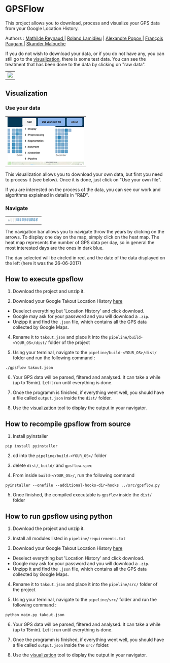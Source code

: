 # GPSFlow

This project allows you to download, process and visualize your GPS data from your Google Location History.

Authors : <a href="https://github.com/MathReynaud"> Mathilde Reynaud </a> |
				<a href="https://github.com/thalkz"> Roland Lamidieu</a> |
				<a href="https://github.com/alexandrospopov"> Alexandre Popov </a> |
				<a href="https://github.com/FrancoisPgm"> François Paugam </a> |
				<a href="https://github.com/Skan0394"> Skander Malouche </a>

If you do not wish to download your data, or if you do not have any, you can still go to the [visualization](https://amigocap.github.io/GPSFlow/), there is some test data. You can see the treatment that has been done to the data by clicking on "raw data".

<table border="0">
  <tr>
    <td>
      <img src="Images/1-GPS.png" style="width: 100px;">
    </td>
  </tr>
</table>

## Visualization

### Use your data

<table border="0">
  <tr>
    <td>
      <img src="Images/2-GPS.png" height= "150">
    </td>
  </tr>
</table>

This visualization allows you to download your own data, but first you need to process it (see below). Once it is done, just click on "Use your own file". 

If you are interested on the process of the data, you can see our work and algorithms explained in details in "R&D".

### Navigate

<table border="0">
  <tr>
    <td>
      <img src="Images/3-GPS.png" style="width: 100px;">
    </td>
  </tr>
</table>

The navigation bar allows you to navigate throw the years by clicking on the arrows. To display one day on the map, simply click on the heat map. The heat map represents the number of GPS data per day, so in general the most interested days are the ones in dark blue.

The day selected will be circled in red, and the date of the data displayed on the left (here it was the 26-06-2017)	

## How to execute gpsflow

1. Download the project and unzip it.

2. Download your Google Takout Location History [here](https://takeout.google.com/settings/takeout)

- Deselect everything but 'Location History' and click download. 
- Google may ask for your password and you will download a `.zip`. 
- Unzipp it and find the `.json` file, which contains all the GPS data collected by Google Maps.

4. Rename it to `takout.json` and place it into the `pipeline/build-<YOUR_OS>/dist/` folder of the project

5. Using your terminal, navigate to the `pipeline/build-<YOUR_OS>/dist/` folder and run the following command :

```
./gpsflow takout.json
```

6. Your GPS data will be parsed, filtered and analysed. It can take a while (up to 15min). Let it run until everything is done.

7. Once the programm is finished, if everything went well, you should have a file called `output.json` inside the `dist/` folder.

8. Use the [visualization](https://amigocap.github.io/GPSFlow/) tool to display the output in your navigator.

## How to recompile gpsflow from source

1. Install pyinstaller

```
pip install pyinstaller
```

2. cd into the `pipeline/build-<YOUR_OS>/` folder

3. delete `dist/`,  `build/` and `gpsflow.spec`

4. From inside `build-<YOUR_OS>/`, run the following command

```
pyinstaller --onefile --additional-hooks-dir=hooks ../src/gpsflow.py
```

5. Once finished, the compiled executable is `gpsflow` inside the `dist/` folder

## How to run gpsflow using python

1. Download the project and unzip it.

2. Install all modules listed in `pipeline/requirements.txt`

3. Download your Google Takout Location History [here](https://takeout.google.com/settings/takeout)

- Deselect everything but 'Location History' and click download. 
- Google may ask for your password and you will download a `.zip`. 
- Unzipp it and find the `.json` file, which contains all the GPS data collected by Google Maps.

4. Rename it to `takout.json` and place it into the `pipeline/src/` folder of the project

5. Using your terminal, navigate to the `pipeline/src/` folder and run the following command :

```
python main.py takout.json
```

6. Your GPS data will be parsed, filtered and analysed. It can take a while (up to 15min). Let it run until everything is done.

7. Once the programm is finished, if everything went well, you should have a file called `output.json` inside the `src/` folder.

8. Use the [visualization](https://amigocap.github.io/GPSFlow/) tool to display the output in your navigator.
